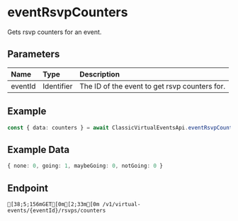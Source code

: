 
# eventRsvpCounters
Gets rsvp counters for an event.


## Parameters
| Name    | Type       | Description                                   |
| :------ | :--------- | :-------------------------------------------- |
| eventId | Identifier | The ID of the event to get rsvp counters for. |



## Example
```ts copy showLineNumbers
const { data: counters } = await ClassicVirtualEventsApi.eventRsvpCounters({ eventId: "5904751593700196492" }); 
```


## Example Data
```ts copy showLineNumbers
{ none: 0, going: 1, maybeGoing: 0, notGoing: 0 } 
```


## Endpoint
```ansi
[38;5;156mGET[0m[2;33m[0m /v1/virtual-events/{eventId}/rsvps/counters
```
  